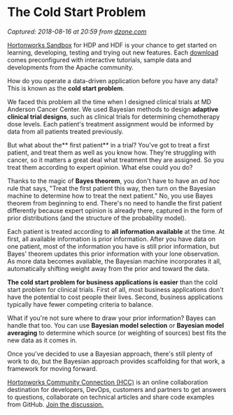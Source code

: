 # The Cold Start Problem

_Captured: 2018-08-16 at 20:59 from [dzone.com](https://dzone.com/articles/the-cold-start-problem?edition=385380&utm_source=Zone%20Newsletter&utm_medium=email&utm_campaign=big%20data%202018-08-16)_

[Hortonworks Sandbox](https://dzone.com/go?i=285437&u=https%3A%2F%2Fhortonworks.com%2Fproducts%2Fsandbox%2F%3Futm_campaign%3Ddzonepre%2Fpostroll%26utm_medium%3Ddisplay%26apos%3B%26utm_source%3Ddzone%26utm_id%3D2216633) for HDP and HDF is your chance to get started on learning, developing, testing and trying out new features. Each [download](https://dzone.com/go?i=285437&u=https%3A%2F%2Fhortonworks.com%2Fproducts%2Fsandbox%2F%3Futm_campaign%3Ddzonepre%2Fpostroll%26utm_medium%3Ddisplay%26apos%3B%26utm_source%3Ddzone%26utm_id%3D2216633) comes preconfigured with interactive tutorials, sample data and developments from the Apache community.

How do you operate a data-driven application before you have any data? This is known as the **cold start problem**.

We faced this problem all the time when I designed clinical trials at MD Anderson Cancer Center. We used Bayesian methods to design **adaptive clinical trial designs**, such as clinical trials for determining chemotherapy dose levels. Each patient's treatment assignment would be informed by data from all patients treated previously.

But what about the** first patient** in a trial? You've got to treat a first patient, and treat them as well as you know how. They're struggling with cancer, so it matters a great deal what treatment they are assigned. So you treat them according to expert opinion. What else could you do?

Thanks to the magic of **Bayes theorem**, you don't have to have an _ad hoc_ rule that says, "Treat the first patient this way, then turn on the Bayesian machine to determine how to treat the next patient." No, you use Bayes theorem from beginning to end. There's no need to handle the first patient differently because expert opinion is already there, captured in the form of prior distributions (and the structure of the probability model).

Each patient is treated according to **all information available** at the time. At first, all available information is prior information. After you have data on one patient, most of the information you have is still prior information, but Bayes' theorem updates this prior information with your lone observation. As more data becomes available, the Bayesian machine incorporates it all, automatically shifting weight away from the prior and toward the data.

**The cold start problem for business applications is easier** than the cold start problem for clinical trials. First of all, most business applications don't have the potential to cost people their lives. Second, business applications typically have fewer competing criteria to balance.

What if you're not sure where to draw your prior information? Bayes can handle that too. You can use **Bayesian model selection** or **Bayesian model averaging** to determine which source (or weighting of sources) best fits the new data as it comes in.

Once you've decided to use a Bayesian approach, there's still plenty of work to do, but the Bayesian approach provides scaffolding for that work, a framework for moving forward.

[Hortonworks Community Connection (HCC)](https://dzone.com/go?i=293443&u=https%3A%2F%2Fcommunity.hortonworks.com%2Findex.html%3Futm_campaign%3Ddzonepre%2Fpostrollv2%26utm_medium%3D3rd-party-resource%26utm_source%3Ddzone%26utm_id%3D2307295) is an online collaboration destination for developers, DevOps, customers and partners to get answers to questions, collaborate on technical articles and share code examples from GitHub. [Join the discussion.](https://dzone.com/go?i=293443&u=https%3A%2F%2Fcommunity.hortonworks.com%2Findex.html%3Futm_campaign%3Ddzonepre%2Fpostrollv2%26utm_medium%3D3rd-party-resource%26utm_source%3Ddzone%26utm_id%3D2307295)
